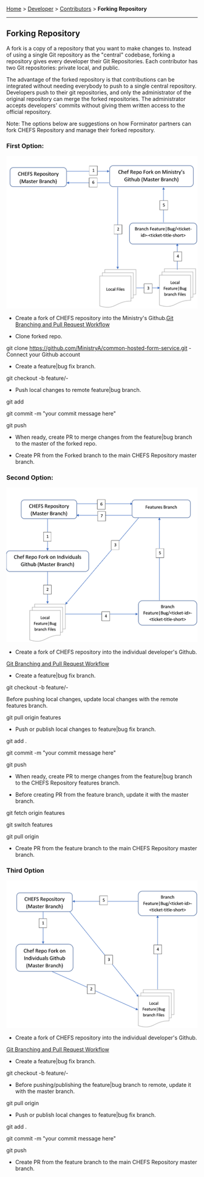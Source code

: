 [Home](index) > [Developer](Developer) > [Contributors](Contributors) > **Forking Repository**
***

## Forking Repository

A fork is a copy of a repository that you want to make changes to. Instead of using a single Git repository as the "central" codebase, forking a repository gives every developer their Git Repositories. Each contributor has two Git repositories: private local, and public.

The advantage of the forked repository is that contributions can be integrated without needing everybody to push to a single central repository. Developers push to their git repositories, and only the administrator of the original repository can merge the forked repositories. The administrator accepts developers' commits without giving them written access to the official repository.

Note: The options below are suggestions on how Forminator partners can fork CHEFS Repository and manage their forked repository.







### First Option:

![image](images/forking1.png)

* Create a fork of CHEFS repository into the Ministry's Github.[Git Branching and Pull Request Workflow](https://bcdevex.atlassian.net/wiki/spaces/CCP/pages/963117057) 

* Clone forked repo.

git clone https://github.com/MinistryA/common-hosted-form-service.git - Connect your Github account 

* Create a feature|bug fix branch.

git checkout -b  feature/<ticket id>-<ticket-title-short>

* Push local changes to remote feature|bug branch.

git add 

git commit -m "your commit message here"

git push

* When ready, create PR to merge changes from the feature|bug branch to the master of the forked repo.

* Create PR from the Forked branch to the main CHEFS Repository master branch.






### Second Option:

![image](images/forking2.png)


* Create a fork of CHEFS repository into the individual developer's Github. 

[Git Branching and Pull Request Workflow](https://bcdevex.atlassian.net/wiki/spaces/CCP/pages/963117057) 

* Create a feature|bug fix branch.

git checkout -b  feature/<ticket id>-<ticket-title-short>

Before pushing local changes, update local changes with the remote features branch.

git pull origin features

* Push or publish local changes to feature|bug fix branch.

git add .

git commit -m "your commit message here"

git push

* When ready, create PR to merge changes from the feature|bug branch to the CHEFS Repository features branch.

* Before creating PR from the feature branch, update it with the master branch.

git fetch origin features

git switch features

git pull origin

* Create PR from the feature branch to the main CHEFS Repository master branch.







### Third Option

![image](images/forking3.png)

* Create a fork of CHEFS repository into the individual developer's Github. 

[Git Branching and Pull Request Workflow](https://bcdevex.atlassian.net/wiki/spaces/CCP/pages/963117057) 

* Create a feature|bug fix branch.

git checkout -b  feature/<ticket id>-<ticket-title-short>

* Before pushing/publishing the feature|bug branch to remote, update it with the master branch.

git pull origin

* Push or publish local changes to feature|bug fix branch.

git add .

git commit -m "your commit message here"

git push

* Create PR from the feature branch to the main CHEFS Repository master branch.








